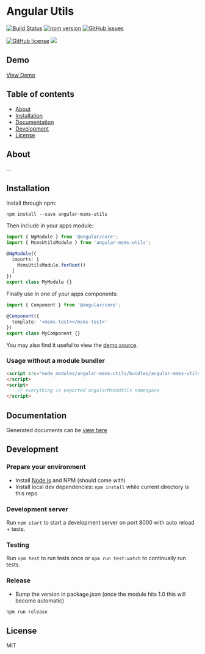 # Angular Utils
[![Build Status](https://travis-ci.org/sayuthisobri/angular-msms-utils.svg?branch=master)](https://travis-ci.org/sayuthisobri/angular-msms-utils)
[![npm version](https://badge.fury.io/js/angular-msms-utils.svg)](http://badge.fury.io/js/angular-msms-utils)
[![GitHub issues](https://img.shields.io/github/issues/sayuthisobri/angular-msms-utils.svg)](https://github.com/sayuthisobri/angular-msms-utils/issues)

[![GitHub license](https://img.shields.io/badge/license-MIT-blue.svg)](https://raw.githubusercontent.com/sayuthisobri/angular-msms-utils/master/LICENSE)
![](https://img.shields.io/badge/msms-jr-blue.svg)

## Demo

[View Demo](http://ng-utils.msms.work/demo/)

## Table of contents

- [About](#about)
- [Installation](#installation)
- [Documentation](http://ng-utils.msms.work/docs/)
- [Development](#development)
- [License](#license)

## About

...

## Installation

Install through npm:
```
npm install --save angular-msms-utils
```

Then include in your apps module:

```typescript
import { NgModule } from '@angular/core';
import { MsmsUtilsModule } from 'angular-msms-utils';

@NgModule({
  imports: [
    MsmsUtilsModule.forRoot()
  ]
})
export class MyModule {}
```

Finally use in one of your apps components:
```typescript
import { Component } from '@angular/core';

@Component({
  template: '<msms-test></msms-test>'
})
export class MyComponent {}
```

You may also find it useful to view the [demo source](https://github.com/sayuthisobri/angular-msms-utils/blob/master/demo/demo.component.ts).

### Usage without a module bundler
```html
<script src="node_modules/angular-msms-utils/bundles/angular-msms-utils.umd.js">
</script>
<script>
    // everything is exported angularMsmsUtils namespace
</script>
```

## Documentation
Generated documents can be [view here](http://ng-utils.msms.work/docs/)

## Development

### Prepare your environment
* Install [Node.js](http://nodejs.org/) and NPM (should come with)
* Install local dev dependencies: `npm install` while current directory is this repo

### Development server
Run `npm start` to start a development server on port 8000 with auto reload + tests.

### Testing
Run `npm test` to run tests once or `npm run test:watch` to continually run tests.

### Release
* Bump the version in package.json (once the module hits 1.0 this will become automatic)
```bash
npm run release
```

## License

MIT
